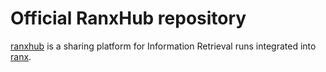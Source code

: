# Official RanxHub repository

[ranxhub](https://amenra.github.io/ranxhub) is a sharing platform for Information Retrieval runs integrated into [ranx](https://github.com/AmenRa/ranx).

